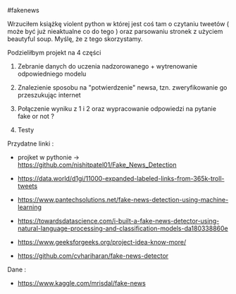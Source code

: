 #fakenews

Wrzuciłem książkę violent python  w której jest coś tam o czytaniu tweetów ( może być już nieaktualne co do tego ) oraz parsowaniu stronek z użyciem beautyful soup. Myślę, że z tego skorzystamy.

Podzieliłbym projekt na 4 części

1. Zebranie danych do uczenia nadzorowanego + wytrenowanie odpowiedniego modelu

2. Znalezienie sposobu na "potwierdzenie" newsa, tzn. zweryfikowanie go przeszukując internet

3. Połączenie wyniku z 1 i 2 oraz wypracowanie odpowiedzi na pytanie fake or not ?

4. Testy


Przydatne linki : 

- projket w pythonie -> https://github.com/nishitpatel01/Fake_News_Detection

- https://data.world/d1gi/11000-expanded-labeled-links-from-365k-troll-tweets

- https://www.pantechsolutions.net/fake-news-detection-using-machine-learning

- https://towardsdatascience.com/i-built-a-fake-news-detector-using-natural-language-processing-and-classification-models-da180338860e

- https://www.geeksforgeeks.org/project-idea-know-more/

- https://github.com/cvhariharan/fake-news-detector

Dane :

- https://www.kaggle.com/mrisdal/fake-news
